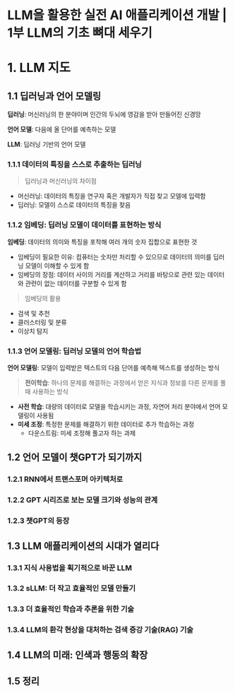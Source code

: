 # LLM을 활용한 실전 AI 애플리케이션 개발 | 1부 LLM의 기초 뼈대 세우기

# 1. LLM 지도

## 1.1 딥러닝과 언어 모델링

**딥러닝**: 머신러닝의 한 분야이며 인간의 두뇌에 영감을 받아 만들어진 신경망

**언어 모델**: 다음에 올 단어를 예측하는 모델

**LLM**: 딥러닝 기반의 언어 모델

### 1.1.1 데이터의 특징을 스스로 추출하는 딥러닝

> 딥러닝과 머신러닝의 차이점

- 머신러닝: 데이터의 특징을 연구자 혹은 개발자가 직접 찾고 모델에 입력함
- 딥러닝: 모델이 스스로 데이터의 특징을 찾음

### 1.1.2 임베딩: 딥러닝 모델이 데이터를 표현하는 방식

**임베딩**: 데이터의 의미와 특징을 포착해 여러 개의 숫자 집합으로 표현한 것

- 임베딩이 필요한 이유: 컴퓨터는 숫자만 처리할 수 있으므로 데이터의 의미를 딥러닝 모델이 이해할 수 있게 함
- 임베딩의 장점: 데이터 사이의 거리를 계산하고 거리를 바탕으로 관련 있는 데이터와 관련이 없는 데이터를 구분할 수 있게 함
> 임베딩의 활용

- 검색 및 추천
- 클러스터링 및 분류
- 이상치 탐지

### 1.1.3 언어 모델링: 딥러닝 모델의 언어 학습법

**언어 모델링**: 모델이 입력받은 텍스트의 다음 단어를 예측해 텍스트를 생성하는 방식
> **전이학습**: 하나의 문제를 해결하는 과정에서 얻은 지식과 정보를 다른 문제를 풀 때 사용하는 방식

- **사전 학습**: 대량의 데이터로 모델을 학습시키는 과정, 자연어 처리 분야에서 언어 모델링이 사용됨
- **미세 조정**: 특정한 문제를 해결하기 위한 데이터로 추가 학습하는 과정
    - 다운스트림: 미세 조정해 풀고자 하는 과제

## 1.2 언어 모델이 챗GPT가 되기까지

### 1.2.1 RNN에서 트랜스포머 아키텍처로

### 1.2.2 GPT 시리즈로 보는 모델 크기와 성능의 관계

### 1.2.3 챗GPT의 등장

## 1.3 LLM 애플리케이션의 시대가 열리다

### 1.3.1 지식 사용법을 획기적으로 바꾼 LLM

### 1.3.2 sLLM: 더 작고 효율적인 모델 만들기

### 1.3.3 더 효율적인 학습과 추론을 위한 기술

### 1.3.4 LLM의 환각 현상을 대처하는 검색 증강 기술(RAG) 기술

## 1.4 LLM의 미래: 인색과 행동의 확장

## 1.5 정리

